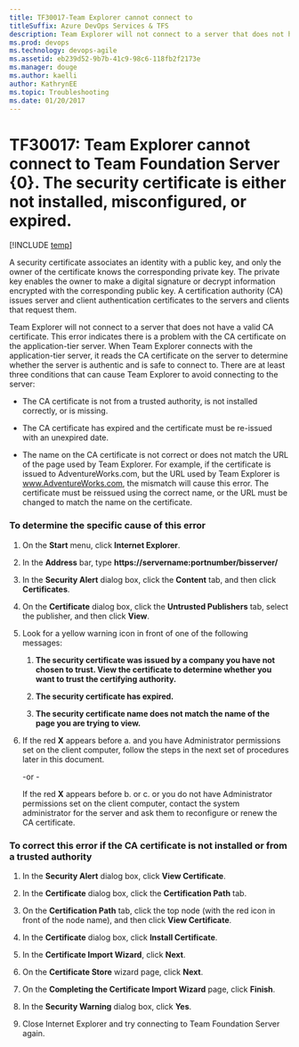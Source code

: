 ```yaml
---
title: TF30017-Team Explorer cannot connect to 
titleSuffix: Azure DevOps Services & TFS
description: Team Explorer will not connect to a server that does not have a valid CA certificate.
ms.prod: devops
ms.technology: devops-agile
ms.assetid: eb239d52-9b7b-41c9-98c6-118fb2f2173e
ms.manager: douge
ms.author: kaelliauthor: KathrynEE
ms.topic: Troubleshooting
ms.date: 01/20/2017
---
```



# TF30017: Team Explorer cannot connect to Team Foundation Server {0}. The security certificate is either not installed, misconfigured, or expired.

[!INCLUDE [temp](../../_shared/version-vsts-tfs-all-versions.md)]

A security certificate associates an identity with a public key, and only the owner of the certificate knows the corresponding private key. The private key enables the owner to make a digital signature or decrypt information encrypted with the corresponding public key. A certification authority (CA) issues server and client authentication certificates to the servers and clients that request them.  
  
Team Explorer will not connect to a server that does not have a valid CA certificate. This error indicates there is a problem with the CA certificate on the application-tier server. When Team Explorer connects with the application-tier server, it reads the CA certificate on the server to determine whether the server is authentic and is safe to connect to. There are at least three conditions that can cause Team Explorer to avoid connecting to the server:  
  
-   The CA certificate is not from a trusted authority, is not installed correctly, or is missing.  
  
-   The CA certificate has expired and the certificate must be re-issued with an unexpired date.  
  
-   The name on the CA certificate is not correct or does not match the URL of the page used by Team Explorer. For example, if the certificate is issued to AdventureWorks.com, but the URL used by Team Explorer is www.AdventureWorks.com, the mismatch will cause this error. The certificate must be reissued using the correct name, or the URL must be changed to match the name on the certificate.  
  
### To determine the specific cause of this error  
  
1.  On the **Start** menu, click **Internet Explorer**.  
  
2.  In the **Address** bar, type **https://servername:portnumber/bisserver/**  
  
3.  In the **Security Alert** dialog box, click the **Content** tab, and then click **Certificates**.  
  
4.  On the **Certificate** dialog box, click the **Untrusted Publishers** tab, select the publisher, and then click **View**.  
  
5.  Look for a yellow warning icon in front of one of the following messages:  
  
    1.  **The security certificate was issued by a company you have not chosen to trust. View the certificate to determine whether you want to trust the certifying authority.**  
  
    2.  **The security certificate has expired.**  
  
    3.  **The security certificate name does not match the name of the page you are trying to view.**  
  
6.  If the red **X** appears before a. and you have Administrator permissions set on the client computer, follow the steps in the next set of procedures later in this document.  
  
     -or -  
  
     If the red **X** appears before b. or c. or you do not have Administrator permissions set on the client computer, contact the system administrator for the server and ask them to reconfigure or renew the CA certificate.  
  
### To correct this error if the CA certificate is not installed or from a trusted authority  
  
1.  In the **Security Alert** dialog box, click **View Certificate**.  
  
2.  In the **Certificate** dialog box, click the **Certification Path** tab.  
  
3.  On the **Certification Path** tab, click the top node (with the red icon in front of the node name), and then click **View Certificate**.  
  
4.  In the **Certificate** dialog box, click **Install Certificate**.  
  
5.  In the **Certificate Import Wizard**, click **Next**.  
  
6.  On the **Certificate Store** wizard page, click **Next**.  
  
7.  On the **Completing the Certificate Import Wizard** page, click **Finish**.  
  
8.  In the **Security Warning** dialog box, click **Yes**.  
  
9. Close Internet Explorer and try connecting to Team Foundation Server again.